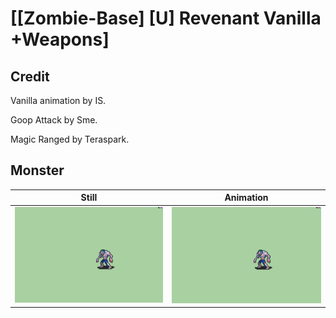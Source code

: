 # [\[Zombie-Base\] \[U\] Revenant Vanilla +Weapons]

## Credit

Vanilla animation by IS.

Goop Attack by Sme.

Magic Ranged by Teraspark.
	
## Monster

| Still | Animation |
| :---: | :-------: |
| ![Monster still](./Monster_000.png) | ![Monster animation](./Monster.gif) |
